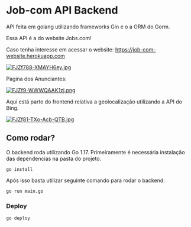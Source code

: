 # Job-com API Backend
API feita em golang utilizando frameworks Gin e o a ORM do Gorm.

Essa API é a do website Jobs.com! 

Caso tenha interesse em acessar o website: https://job-com-website.herokuapp.com

[![FJZf788-XMAYH6ey.jpg](https://i.postimg.cc/mrwTZGTm/FJZf788-XMAYH6ey.jpg)](https://postimg.cc/B8XrNkLF)

Pagina dos Anunciantes:

[![FJZf9-WWWQAAK1zj.png](https://i.postimg.cc/cJsNb5fw/FJZf9-WWWQAAK1zj.png)](https://postimg.cc/FYnqfpWH)

Aqui está parte do frontend relativa a geolocalização utilizando a API do Bing.

[![FJZf81-TXo-Acb-QTB.jpg](https://i.postimg.cc/RFhxM6s0/FJZf81-TXo-Acb-QTB.jpg)](https://postimg.cc/wtCG2vdK)

## Como rodar?
O backend roda utilizando Go 1.17.
Primeiramente é necessária instalação das dependencias na pasta do projeto.
```
go install
```
Após isso basta utilizar seguinte comando para rodar o backend:
```
go run main.go
```

### Deploy 
```
go deploy
```

